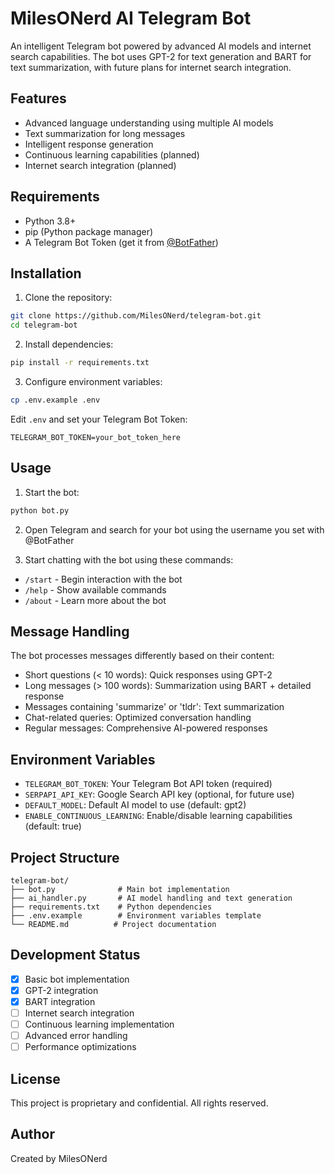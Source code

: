 # MilesONerd AI Telegram Bot

An intelligent Telegram bot powered by advanced AI models and internet search capabilities. The bot uses GPT-2 for text generation and BART for text summarization, with future plans for internet search integration.

## Features

- Advanced language understanding using multiple AI models
- Text summarization for long messages
- Intelligent response generation
- Continuous learning capabilities (planned)
- Internet search integration (planned)

## Requirements

- Python 3.8+
- pip (Python package manager)
- A Telegram Bot Token (get it from [@BotFather](https://t.me/BotFather))

## Installation

1. Clone the repository:
```bash
git clone https://github.com/MilesONerd/telegram-bot.git
cd telegram-bot
```

2. Install dependencies:
```bash
pip install -r requirements.txt
```

3. Configure environment variables:
```bash
cp .env.example .env
```
Edit `.env` and set your Telegram Bot Token:
```
TELEGRAM_BOT_TOKEN=your_bot_token_here
```

## Usage

1. Start the bot:
```bash
python bot.py
```

2. Open Telegram and search for your bot using the username you set with @BotFather

3. Start chatting with the bot using these commands:
- `/start` - Begin interaction with the bot
- `/help` - Show available commands
- `/about` - Learn more about the bot

## Message Handling

The bot processes messages differently based on their content:
- Short questions (< 10 words): Quick responses using GPT-2
- Long messages (> 100 words): Summarization using BART + detailed response
- Messages containing 'summarize' or 'tldr': Text summarization
- Chat-related queries: Optimized conversation handling
- Regular messages: Comprehensive AI-powered responses

## Environment Variables

- `TELEGRAM_BOT_TOKEN`: Your Telegram Bot API token (required)
- `SERPAPI_API_KEY`: Google Search API key (optional, for future use)
- `DEFAULT_MODEL`: Default AI model to use (default: gpt2)
- `ENABLE_CONTINUOUS_LEARNING`: Enable/disable learning capabilities (default: true)

## Project Structure

```
telegram-bot/
├── bot.py              # Main bot implementation
├── ai_handler.py       # AI model handling and text generation
├── requirements.txt    # Python dependencies
├── .env.example        # Environment variables template
└── README.md          # Project documentation
```

## Development Status

- [x] Basic bot implementation
- [x] GPT-2 integration
- [x] BART integration
- [ ] Internet search integration
- [ ] Continuous learning implementation
- [ ] Advanced error handling
- [ ] Performance optimizations

## License

This project is proprietary and confidential. All rights reserved.

## Author

Created by MilesONerd
